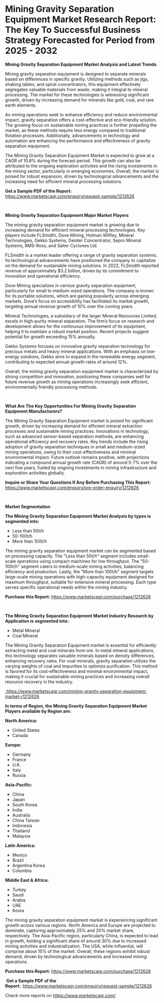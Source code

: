 <p><h1>Mining Gravity Separation Equipment Market Research Report: The Key To Successful Business Strategy Forecasted for Period from 2025 - 2032</h1></p><p><strong>Mining Gravity Separation Equipment Market Analysis and Latest Trends</strong></p>
<p><p>Mining gravity separation equipment is designed to separate minerals based on differences in specific gravity. Utilizing methods such as jigs, shaking tables, and spiral concentrators, this equipment effectively segregates valuable materials from waste, making it integral to mineral processing. The market for these technologies is witnessing significant growth, driven by increasing demand for minerals like gold, coal, and rare earth elements. </p><p>As mining operations seek to enhance efficiency and reduce environmental impact, gravity separation offers a cost-effective and eco-friendly solution. The growing focus on sustainable mining practices is further propelling the market, as these methods require less energy compared to traditional flotation processes. Additionally, advancements in technology and automation are enhancing the performance and effectiveness of gravity separation equipment.</p><p>The Mining Gravity Separation Equipment Market is expected to grow at a CAGR of 10.8% during the forecast period. This growth can also be attributed to the ongoing exploration activities and the rising investments in the mining sector, particularly in emerging economies. Overall, the market is poised for robust expansion, driven by technological advancements and the increasing need for efficient mineral processing solutions.</p></p>
<p><strong>Get a Sample PDF of the Report:&nbsp;</strong> <a href="https://www.marketscagr.com/enquiry/request-sample/1212626?utm_campaign=2480&utm_medium=2&utm_source=Github&utm_content=ia&utm_term=24032025&utm_id=mining-gravity-separation-equipment">https://www.marketscagr.com/enquiry/request-sample/1212626</a></p>
<p>&nbsp;</p>
<p><strong>Mining Gravity Separation Equipment Major Market Players</strong></p>
<p><p>The mining gravity separation equipment market is growing due to increasing demand for efficient mineral processing technologies. Key players include FLSmidth, Dove Mining, Holman Wilfley, Mineral Technologies, Gekko Systems, Deister Concentrator, Sepro Mineral Systems, RMS-Ross, and Salter Cyclones Ltd.</p><p>FLSmidth is a market leader offering a range of gravity separation systems. Its technological advancements have positioned the company to capitalize on the demand for sustainable mining solutions. In 2022, FLSmidth reported revenue of approximately $3.2 billion, driven by its commitment to innovation and operational efficiency.</p><p>Dove Mining specializes in various gravity separation equipment, particularly for small to medium-sized operations. The company is known for its portable solutions, which are gaining popularity across emerging markets. Dove’s focus on accessibility has facilitated its market growth, targeting annual revenue growth of 10% over the coming years.</p><p>Mineral Technologies, a subsidiary of the larger Mineral Resources Limited, excels in high-purity mineral separation. The firm’s focus on research and development allows for the continuous improvement of its equipment, helping it to maintain a robust market position. Recent projects suggest potential for growth exceeding 15% annually.</p><p>Gekko Systems focuses on innovative gravity separation technology for precious metals and heavy mineral applications. With an emphasis on low-energy solutions, Gekko aims to expand in the renewable energy segment, contributing to expected annual growth rates of around 12%.</p><p>Overall, the mining gravity separation equipment market is characterized by strong competition and innovation, positioning these companies well for future revenue growth as mining operations increasingly seek efficient, environmentally friendly processing methods.</p></p>
<p>&nbsp;</p>
<p><strong>What Are The Key Opportunities For Mining Gravity Separation Equipment Manufacturers?</strong></p>
<p><p>The Mining Gravity Separation Equipment market is poised for significant growth, driven by increasing demand for efficient mineral extraction processes and sustainable mining practices. Innovations in technology, such as advanced sensor-based separation methods, are enhancing operational efficiency and recovery rates. Key trends include the rising adoption of gravity separation techniques in small and medium-sized mining operations, owing to their cost-effectiveness and minimal environmental impact. Future outlook remains positive, with projections indicating a compound annual growth rate (CAGR) of around 5-7% over the next five years, fueled by ongoing investments in mining infrastructure and exploration activities globally.</p></p>
<p><strong>Inquire or Share Your Questions If Any Before Purchasing This Report:</strong> <a href="https://www.marketscagr.com/enquiry/pre-order-enquiry/1212626?utm_campaign=2480&utm_medium=2&utm_source=Github&utm_content=ia&utm_term=24032025&utm_id=mining-gravity-separation-equipment">https://www.marketscagr.com/enquiry/pre-order-enquiry/1212626</a></p>
<p>&nbsp;</p>
<p><strong>Market Segmentation</strong></p>
<p><strong>The Mining Gravity Separation Equipment Market Analysis by types is segmented into:</strong></p>
<p><ul><li>Less than 50t/h</li><li>50-100t/h</li><li>More than 100t/h</li></ul></p>
<p><p>The mining gravity separation equipment market can be segmented based on processing capacity. The "Less than 50t/h" segment includes small-scale operations using compact machines for low throughput. The "50-100t/h" segment caters to medium-scale mining activities, balancing efficiency and production. Lastly, the "More than 100t/h" segment targets large-scale mining operations with high-capacity equipment designed for maximum throughput, suitable for extensive mineral processing. Each type serves specific operational needs within the mining industry.</p></p>
<p><strong>Purchase this Report:&nbsp;</strong><a href="https://www.marketscagr.com/purchase/1212626?utm_campaign=2480&utm_medium=2&utm_source=Github&utm_content=ia&utm_term=24032025&utm_id=mining-gravity-separation-equipment">https://www.marketscagr.com/purchase/1212626</a></p>
<p>&nbsp;</p>
<p><strong>The Mining Gravity Separation Equipment Market Industry Research by Application is segmented into:</strong></p>
<p><ul><li>Metal Mineral</li><li>Coal Mineral</li></ul></p>
<p><p>The Mining Gravity Separation Equipment market is essential for efficiently extracting metal and coal minerals from ore. In metal mineral applications, this technology separates valuable minerals based on density differences, enhancing recovery rates. For coal minerals, gravity separation utilizes the varying weights of coal and impurities to optimize purification. This method is favored for its cost-effectiveness and minimal environmental impact, making it crucial for sustainable mining practices and increasing overall resource recovery in the industry.</p></p>
<p><a href="https://www.marketscagr.com/mining-gravity-separation-equipment-market-r1212626?utm_campaign=2480&utm_medium=2&utm_source=Github&utm_content=ia&utm_term=24032025&utm_id=mining-gravity-separation-equipment">&nbsp;https://www.marketscagr.com/mining-gravity-separation-equipment-market-r1212626</a></p>
<p><strong>In terms of Region, the Mining Gravity Separation Equipment Market Players available by Region are:</strong></p>
<p>
    <p> <strong> North America: </strong>
        <ul>
            <li>United States</li>
            <li>Canada</li>
        </ul>
        </p> 
    <p> <strong> Europe: </strong>
        <ul>
            <li>Germany</li>
            <li>France</li>
            <li>U.K.</li>
            <li>Italy</li>
            <li>Russia</li>
        </ul>
        </p> 
    <p> <strong> Asia-Pacific: </strong>
        <ul>
            <li>China</li>
            <li>Japan</li>
            <li>South Korea</li>
            <li>India</li>
            <li>Australia</li>
            <li>China Taiwan</li>
            <li>Indonesia</li>
            <li>Thailand</li>
            <li>Malaysia</li>
        </ul>
        </p> 
    <p> <strong> Latin America: </strong>
        <ul>
            <li>Mexico</li>
            <li>Brazil</li>
            <li>Argentina Korea</li>
            <li>Colombia</li>
        </ul>
        </p> 
    <p> <strong> Middle East & Africa: </strong>
        <ul>
            <li>Turkey</li>
            <li>Saudi</li>
            <li>Arabia</li>
            <li>UAE</li>
            <li>Korea</li>
        </ul>
    </p>
    </p>
<p><p>The mining gravity separation equipment market is experiencing significant growth across various regions. North America and Europe are projected to dominate, capturing approximately 25% and 20% market share, respectively. The Asia-Pacific region, particularly China, is expected to lead in growth, holding a significant share of around 30% due to increased mining activities and industrialization. The USA, while influential, will comprise about 15% of the market. Overall, these regions exhibit robust demand, driven by technological advancements and increased mining operations.</p></p>
<p><strong>Purchase this Report: </strong><a href="https://www.marketscagr.com/purchase/1212626?utm_campaign=2480&utm_medium=2&utm_source=Github&utm_content=ia&utm_term=24032025&utm_id=mining-gravity-separation-equipment">https://www.marketscagr.com/purchase/1212626</a></p>
<p>&nbsp;<strong>Get a Sample PDF of the Report:&nbsp;&nbsp;</strong><a href="https://www.marketscagr.com/enquiry/request-sample/1212626?utm_campaign=2480&utm_medium=2&utm_source=Github&utm_content=ia&utm_term=24032025&utm_id=mining-gravity-separation-equipment">https://www.marketscagr.com/enquiry/request-sample/1212626</a></p>
<p><strong></strong></p>
<p>Check more reports on <a href="https://www.marketscagr.com/?utm_campaign=2480&utm_medium=2&utm_source=Github&utm_content=ia&utm_term=24032025&utm_id=mining-gravity-separation-equipment">https://www.marketscagr.com/</a></p>